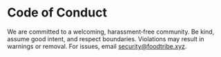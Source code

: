 # Code of Conduct
We are committed to a welcoming, harassment‑free community. Be kind, assume good intent, and respect boundaries.
Violations may result in warnings or removal. For issues, email security@foodtribe.xyz.
